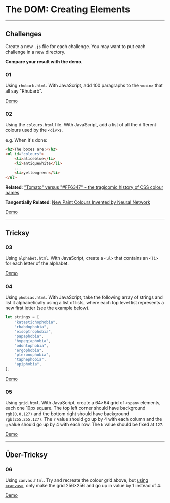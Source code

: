 # The DOM: Creating Elements

---

## Challenges

Create a new `.js` file for each challenge. You may want to put each challenge in a new directory.

**Compare your result with the demo**.

### 01

Using `rhubarb.html`. With JavaScript, add 100 paragraphs to the `<main>` that all say "Rhubarb".

[Demo](https://htmlpreview.github.io/?https://github.com/develop-me/book-marks/blob/develop/week-04--dom/challenges/02/02-dom-creating/answers/rhubarb/rhubarb.html)

### 02

Using the `colours.html` file. With JavaScript, add a list of all the different colours used by the `<div>`s.

e.g. When it's done:

```html
<h2>The boxes are:</h2>
<ul id="colours">
    <li>aliceblue</li>
    <li>antiquewhite</li>
    ...
    <li>yellowgreen</li>
</ul>
```

**Related**: ["Tomato" versus "#FF6347" - the tragicomic history of CSS colour names](https://arstechnica.com/information-technology/2015/10/tomato-versus-ff6347-the-tragicomic-history-of-css-color-names/)

**Tangentially Related**: [New Paint Colours Invented by Neural Network](http://aiweirdness.com/post/160776374467/new-paint-colors-invented-by-neural-network)

[Demo](https://htmlpreview.github.io/?https://github.com/develop-me/book-marks/blob/develop/week-04--dom/challenges/02/02-dom-creating/answers/colours/colours.html)

---

## Tricksy

### 03

Using `alphabet.html`. With JavaScript, create a `<ul>` that contains an `<li>` for each letter of the alphabet.

[Demo](https://htmlpreview.github.io/?https://github.com/develop-me/book-marks/blob/develop/week-04--dom/challenges/02/02-dom-creating/answers/alphabet/alphabet.html)

### 04

Using `phobias.html`. With JavaScript, take the following array of strings and list it alphabetically using a list of lists, where each top level list represents a new first letter (see the example below).

```javascript
let strings = [
    "katastichophobia",
    "rhabdophobia",
    "eisoptrophobia",
    "papaphobia",
    "hypegiaphobia",
    "odontophobia",
    "ergophobia",
    "pteronophobia",
    "taphephobia",
    "apiphobia",
];
```

[Demo](https://htmlpreview.github.io/?https://github.com/develop-me/book-marks/blob/develop/week-04--dom/challenges/02/02-dom-creating/answers/phobias/phobias.html)

### 05

Using `grid.html`. With JavaScript, create a 64×64 grid of `<span>` elements, each one 10px square. The top left corner should have background `rgb(0,0,127)` and the bottom right should have background `rgb(255,255,127)`. The `r` value should go up by 4 with each column and the `g` value should go up by 4 with each row. The `b` value should be fixed at `127`.

[Demo](https://htmlpreview.github.io/?https://github.com/develop-me/book-marks/blob/develop/week-04--dom/challenges/02/02-dom-creating/answers/grid/grid.html)

---

## Über-Tricksy

### 06

Using `canvas.html`. Try and recreate the colour grid above, but [using `<canvas>`](https://developer.mozilla.org/en-US/docs/Web/API/CanvasRenderingContext2D), only make the grid 256×256 and go up in value by 1 instead of 4.

[Demo](https://htmlpreview.github.io/?https://github.com/develop-me/book-marks/blob/develop/week-04--dom/challenges/02/02-dom-creating/answers/canvas/canvas.html)

